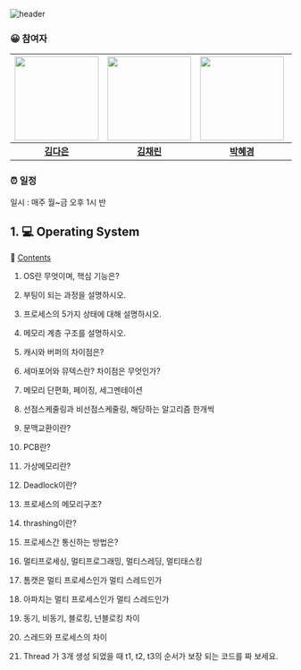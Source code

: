 ![header](https://capsule-render.vercel.app/api?type=waving&color=9EF1FB&height=300&section=header&text=인프런%20CS%20스터디&fontSize=90)

### 😀 참여자 

|<img src="https://avatars.githubusercontent.com/abcdana" width="150" height="150"/>|<img src="https://avatars.githubusercontent.com/lin-chae" width="150" height="150"/>|<img src="https://avatars.githubusercontent.com/BakHyegyeong" width="150" height="150"/>|<img src="https://avatars.githubusercontent.com/wjdwwidz" width="150" height="150"/>
|:-:|:-:|:-:|:-:|
[**김다은**](https://github.com/abcdana)|[**김채린**](https://github.com/lin-chae)|[**박혜경**](https://github.com/BakHyegyeong)|[**이정혜**](https://github.com/wjdwwidz)|


### ⏰ 일정

일시 : 매주 월~금 오후 1시 반


## 1. 💻 Operating System

📖 [Contents](https://github.com/inflearn-cs-study/cs/blob/main/Operating%20System/Question.md)

1. OS란 무엇이며, 핵심 기능은?
2. 부팅이 되는 과정을 설명하시오.
3. 프로세스의 5가지 상태에 대해 설명하시오.
4. 메모리 계층 구조를 설명하시오.
5. 캐시와 버퍼의 차이점은?
6. 세마포어와 뮤텍스란? 차이점은 무엇인가?
7. 메모리 단편화, 페이징, 세그멘테이션
8. 선점스케줄링과 비선점스케줄링, 해당하는 알고리즘 한개씩
9. 문맥교환이란?
10. PCB란?

11. 가상메모리란?

12. Deadlock이란?

13. 프로세스의 메모리구조?

14. thrashing이란?

15. 프로세스간 통신하는 방법은?

16. 멀티프로세싱, 멀티프로그래밍, 멀티스레딩, 멀티태스킹

17. 톰캣은 멀티 프로세스인가 멀티 스레드인가

18. 아파치는 멀티 프로세스인가 멀티 스레드인가

19. 동기, 비동기, 블로킹, 넌블로킹 차이

20. 스레드와 프로세스의 차이

21. Thread 가 3개 생성 되었을 때 t1, t2, t3의 순서가 보장 되는 코드를 짜 보세요.

